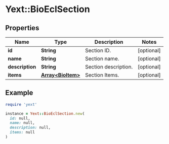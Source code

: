 # Yext::BioEclSection

## Properties

| Name | Type | Description | Notes |
| ---- | ---- | ----------- | ----- |
| **id** | **String** | Section ID. | [optional] |
| **name** | **String** | Section name. | [optional] |
| **description** | **String** | Section description. | [optional] |
| **items** | [**Array&lt;BioItem&gt;**](BioItem.md) | Section Items. | [optional] |

## Example

```ruby
require 'yext'

instance = Yext::BioEclSection.new(
  id: null,
  name: null,
  description: null,
  items: null
)
```

